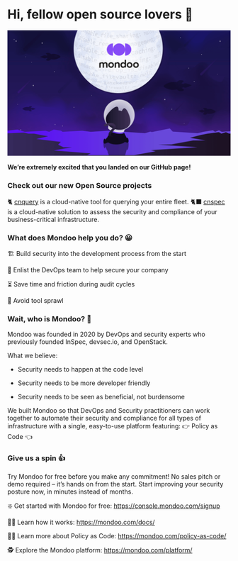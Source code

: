 # Hi, fellow open source lovers 👋

![An illustration showing a space kitty dreaming of exploring new worlds with Mondoo](https://raw.githubusercontent.com/mondoohq/.github/master/profile/static/mondoo-github-banner.png)

**We’re extremely excited that you landed on our GitHub page!**

### Check out our new Open Source projects

🐈 [cnquery](https://github.com/mondoohq/cnquery) is a cloud-native tool for querying your entire fleet.
🐈‍⬛ [cnspec](https://github.com/mondoohq/cnspec) is a cloud-native solution to assess the security and compliance of your business-critical infrastructure.

### What does Mondoo help you do? 😀

🏗 Build security into the development process from the start

🤝 Enlist the DevOps team to help secure your company

⏳ Save time and friction during audit cycles

🧰 Avoid tool sprawl

### Wait, who is Mondoo? 🤔

Mondoo was founded in 2020 by DevOps and security experts who previously founded InSpec, devsec.io, and OpenStack.

What we believe:

- Security needs to happen at the code level

- Security needs to be more developer friendly

- Security needs to be seen as beneficial, not burdensome

We built Mondoo so that DevOps and Security practitioners can work together to automate their security and compliance for all types of infrastructure with a single, easy-to-use platform featuring: 👉 Policy as Code 👈

### Give us a spin 👍

Try Mondoo for free before you make any commitment! No sales pitch or demo required – it’s hands on from the start. Start improving your security posture now, in minutes instead of months.

❇️ Get started with Mondoo for free: https://console.mondoo.com/signup

🧑‍💻 Learn how it works: https://mondoo.com/docs/

🧑‍🏫 Learn more about Policy as Code: https://mondoo.com/policy-as-code/

🕵️ Explore the Mondoo platform: https://mondoo.com/platform/
